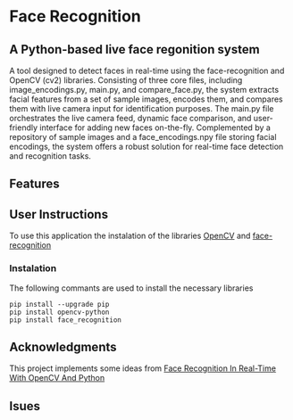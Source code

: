 # Face Recognition

## A Python-based live face regonition system 

A tool designed to detect faces in real-time using the face-recognition and OpenCV (cv2) libraries. Consisting of three core files, including image_encodings.py, main.py, and compare_face.py, the system extracts facial features from a set of sample images, encodes them, and compares them with live camera input for identification purposes. The main.py file orchestrates the live camera feed, dynamic face comparison, and user-friendly interface for adding new faces on-the-fly. Complemented by a repository of sample images and a face_encodings.npy file storing facial encodings, the system offers a robust solution for real-time face detection and recognition tasks.

## Features

## User Instructions
To use this application the instalation of the libraries [OpenCV](https://pypi.org/project/opencv-python/) and [face-recognition](https://pypi.org/project/face-recognition/)
### Instalation
The following commants are used to install the necessary libraries

```
pip install --upgrade pip
pip install opencv-python
pip install face_recognition
```



## Acknowledgments
This project implements some ideas from [Face Recognition In Real-Time With OpenCV And Python](https://pysource.com/2021/08/16/face-recognition-in-real-time-with-opencv-and-python/)




## Isues